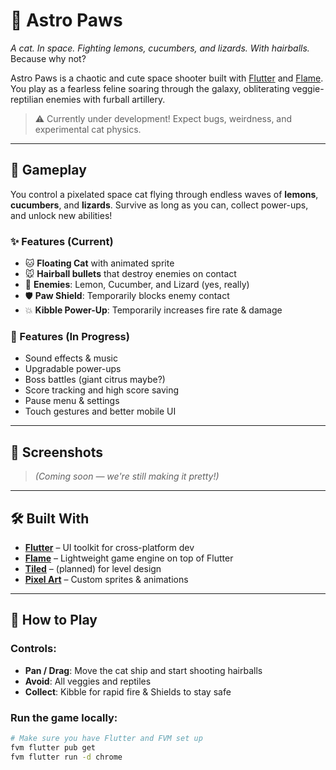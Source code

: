 # 🐾 Astro Paws

_A cat. In space. Fighting lemons, cucumbers, and lizards. With hairballs._  
Because why not?

Astro Paws is a chaotic and cute space shooter built with [Flutter](https://flutter.dev/) and [Flame](https://flame-engine.org/). You play as a fearless feline soaring through the galaxy, obliterating veggie-reptilian enemies with furball artillery.

> ⚠️ Currently under development! Expect bugs, weirdness, and experimental cat physics.

---

## 🚀 Gameplay

You control a pixelated space cat flying through endless waves of **lemons**, **cucumbers**, and **lizards**. Survive as long as you can, collect power-ups, and unlock new abilities!

### ✨ Features (Current)
- 🐱 **Floating Cat** with animated sprite
- 🐭 **Hairball bullets** that destroy enemies on contact
- 🐍 **Enemies**: Lemon, Cucumber, and Lizard (yes, really)
- 🛡️ **Paw Shield**: Temporarily blocks enemy contact
- 💥 **Kibble Power-Up**: Temporarily increases fire rate & damage

### 🧪 Features (In Progress)
- Sound effects & music
- Upgradable power-ups
- Boss battles (giant citrus maybe?)
- Score tracking and high score saving
- Pause menu & settings
- Touch gestures and better mobile UI

---

## 📸 Screenshots

> _(Coming soon — we're still making it pretty!)_

---

## 🛠️ Built With

- **[Flutter](https://flutter.dev/)** – UI toolkit for cross-platform dev
- **[Flame](https://flame-engine.org/)** – Lightweight game engine on top of Flutter
- **[Tiled](https://www.mapeditor.org/)** – (planned) for level design
- **[Pixel Art](https://www.piskelapp.com/)** – Custom sprites & animations

---

## 🐾 How to Play

### Controls:
- **Pan / Drag**: Move the cat ship and start shooting hairballs
- **Avoid**: All veggies and reptiles
- **Collect**: Kibble for rapid fire & Shields to stay safe

### Run the game locally:

```bash
# Make sure you have Flutter and FVM set up
fvm flutter pub get
fvm flutter run -d chrome

